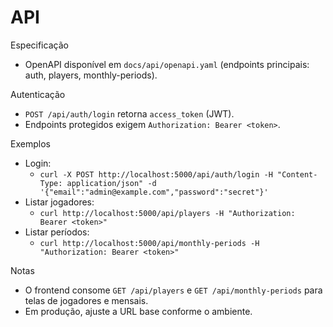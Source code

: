 # API

Especificação
- OpenAPI disponível em `docs/api/openapi.yaml` (endpoints principais: auth, players, monthly-periods).

Autenticação
- `POST /api/auth/login` retorna `access_token` (JWT).
- Endpoints protegidos exigem `Authorization: Bearer <token>`.

Exemplos
- Login:
  - `curl -X POST http://localhost:5000/api/auth/login -H "Content-Type: application/json" -d '{"email":"admin@example.com","password":"secret"}'`
- Listar jogadores:
  - `curl http://localhost:5000/api/players -H "Authorization: Bearer <token>"`
- Listar períodos:
  - `curl http://localhost:5000/api/monthly-periods -H "Authorization: Bearer <token>"`

Notas
- O frontend consome `GET /api/players` e `GET /api/monthly-periods` para telas de jogadores e mensais.
- Em produção, ajuste a URL base conforme o ambiente.